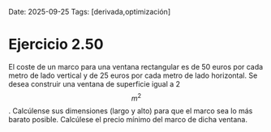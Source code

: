Date: 2025-09-25
Tags: [derivada,optimización]

# Ejercicio 2.50

 
El coste de un marco para una ventana rectangular es de 50 euros por cada metro de lado vertical y de 25 euros por cada metro de lado
horizontal. Se desea construir una ventana de superficie igual a 2  $$ m^2$$  . Calcúlense sus dimensiones (largo y alto) para que el marco sea
lo más barato posible. Calcúlese el precio mínimo del marco de dicha ventana.
